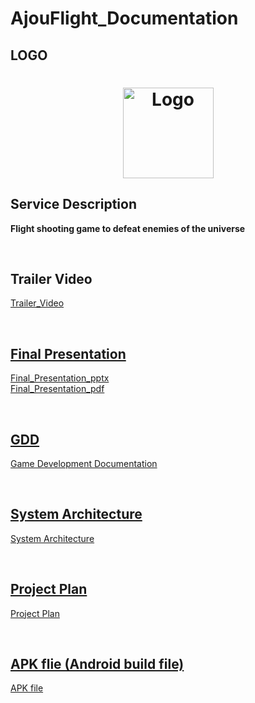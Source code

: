 # AjouFlight_Documentation

## LOGO

<h1 align="center"><img width="145" alt="Logo" src="https://user-images.githubusercontent.com/70695311/116539236-85e10c00-a923-11eb-91d7-8eee122d9f3b.png">

## Service Description   
**Flight shooting game to defeat enemies of the universe** 

<br>
  
## Trailer Video

<a href="https://drive.google.com/file/d/1Dct9A3KAF258EsUp7fGuzvK7OUpS4CkG/view?usp=sharing">Trailer_Video
  

<br>
  
## Final Presentation

<a href="https://drive.google.com/file/d/1Z6RjGC70dAZE8qiyXNWFJv3A1af5aO4h/view?usp=sharing">Final_Presentation_pptx
<br>
<a href="https://drive.google.com/file/d/1V134CWrkTW283ryFkv4EopXXy9X_Kb9v/view?usp=sharing">Final_Presentation_pdf
  
<br>
  
## GDD

<a href="https://drive.google.com/file/d/1N8-FuvgpmoRJ6agHC2u04vY-big8U_J4/view?usp=sharing">Game Development Documentation
  
<br>
  
## System Architecture

<a href="https://drive.google.com/file/d/1RgCfYNJOguvCofR3zgl2J-FJRdaeve63/view?usp=sharing">System Architecture  
  
<br>
  
## Project Plan

<a href="https://drive.google.com/file/d/1kbV8XiiEqP3h9IoIY5B_OOHMj78HyJ-C/view?usp=sharing">Project Plan  

<br>

## APK flie (Android build file)

<a href="https://drive.google.com/file/d/1bzkj-tawLwBuR59jfRF59JlN5Sslw34K/view?usp=sharing"> APK file



